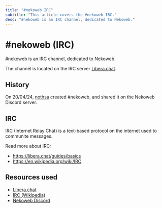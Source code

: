 ```yaml
---
title: "#nekoweb IRC"
subtitle: "This article covers the #nekoweb IRC."
desc: "#nekoweb is an IRC channel, dedicated to Nekoweb."
---
```

# \#nekoweb (IRC)

\#nekoweb is an IRC channel, dedicated to Nekoweb.

The channel is located on the IRC server [Libera.chat](https://libera.chat/).

## History
On 20/04/24, [nothsa](https://blackspace.lol) created \#nekoweb, and shared it on the Nekoweb Discord server.

## IRC
IRC (Internet Relay Chat) is a text-based protocol on the internet used to communite messages.

Read more about IRC:
* https://libera.chat/guides/basics
* https://en.wikipedia.org/wiki/IRC

## Resources used
* [Libera.chat](https://libera.chat/)
* [IRC (Wikipedia)](https://en.wikipedia.org/wiki/IRC)
* [Nekoweb Discord](https://discord.gg/hvfHKyVS6b)
